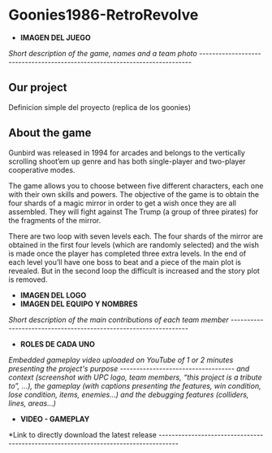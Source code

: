 # Goonies1986-RetroRevolve

* **IMAGEN DEL JUEGO**

*Short description of the game, names and a team photo* ---------------------------------------------------------------------------

## Our project

Definicion simple del proyecto (replica de los goonies)


## About the game

Gunbird was released in 1994 for arcades and belongs to the vertically scrolling shoot’em up genre and has both single-player and two-player cooperative modes.

The game allows you to choose between five different characters, each one with their own skills and powers. The objective of the game is to obtain the four shards of a magic mirror in order to get a wish once they are all assembled. They will fight against The Trump (a group of three pirates) for the fragments of the mirror.

There are two loop with seven levels each. The four shards of the mirror are obtained in the first four levels (which are randomly selected) and the wish is made once the player has completed three extra levels. In the end of each level you’ll have one boss to beat and a piece of the main plot is revealed. But in the second loop the difficult is increased and the story plot is removed.

* **IMAGEN DEL LOGO**
* **IMAGEN DEL EQUIPO Y NOMBRES**

*Short description of the main contributions of each team member* -----------------------------------------------------------------

* **ROLES DE CADA UNO**

*Embedded gameplay video uploaded on YouTube of 1 or 2 minutes presenting the project's purpose -----------------------------------
and context (screenshot with UPC logo, team members, “this project is a tribute to”, …), the gameplay
(with captions presenting the features, win condition, lose condition, items, enemies…) and the
debugging features (colliders, lines, areas…)*

* **VIDEO - GAMEPLAY**


*Link to directly download the latest release ------------------------------------------------------------------------------------

